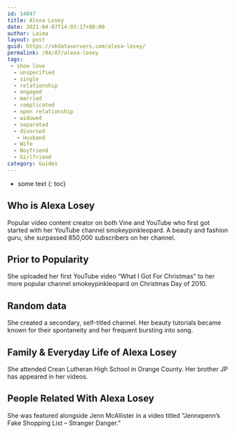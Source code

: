 ```yaml
---
id: 14047
title: Alexa Losey
date: 2021-04-07T14:03:17+00:00
author: Laima
layout: post
guid: https://ukdataservers.com/alexa-losey/
permalink: /04/07/alexa-losey
tags:
 - show love
  - unspecified
  - single
  - relationship
  - engaged
  - married
  - complicated
  - open relationship
  - widowed
  - separated
  - divorced
   - Husband
  - Wife
  - Boyfriend
  - Girlfriend
category: Guides
---
```


* some text
{: toc}


## Who is Alexa Losey
                  
                  
                  
Popular video content creator on both Vine and YouTube who first got started with her YouTube channel smokeypinkleopard. A beauty and fashion guru, she surpassed 850,000 subscribers on her channel.
                  
              
            
              
            
                
                
                
## Prior to Popularity
                  
                  
                  
She uploaded her first YouTube video &#8220;What I Got For Christmas&#8221; to her more popular channel smokeypinkleopard on Christmas Day of 2010.
                  
              
            
              
            
                
                
                
## Random data
                  
                  
                  
She created a secondary, self-titled channel. Her beauty tutorials became known for their spontaneity and her frequent bursting into song.
                  
              
            
              
            
                
                
                
## Family & Everyday Life of Alexa Losey
                  
                  
                  
She attended Crean Lutheran High School in Orange County. Her brother JP has appeared in her videos.
                  
              
            
              
            
                
                
                
## People Related With Alexa Losey
                  
                  
                  
She was featured alongside Jenn McAllister in a video titled &#8220;Jennxpenn&#8217;s Fake Shopping List &#8211; Stranger Danger.&#8221;
                  
              
            
              
            
                
              
            
              
              
            
            
              
            
          
          
          